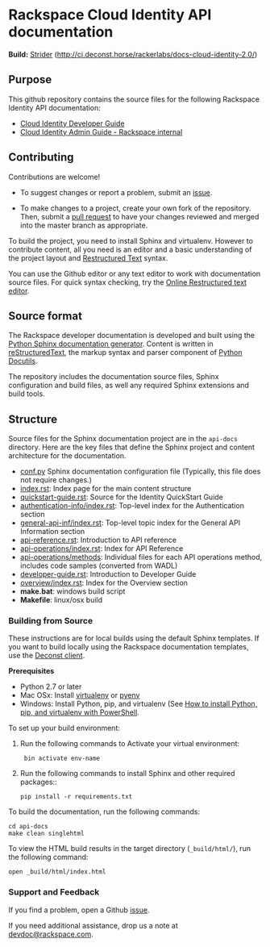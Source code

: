 # Rackspace Cloud Identity API documentation

**Build:** [Strider](http://ci.deconst.horse/) (http://ci.deconst.horse/rackerlabs/docs-cloud-identity-2.0/)

## Purpose

This github repository contains the source files for the following Rackspace Identity API documentation:

* [Cloud Identity Developer Guide](https://developer.rackspace.com/docs/cloud-identity/v2/developer-guide/)
* [Cloud Identity Admin Guide - Rackspace internal](http://docs-internal.rackspace.com/auth/api/v2.0/auth-admin-devguide/content/QuickStart-000.html/)

## Contributing

Contributions are welcome! 

* To suggest changes or report a problem, submit an [issue](https://github.com/rackerlabs/docs-cloud-identity/issues). 

* To make changes to a project, create your own fork of the repository. Then, submit a [pull 
request](https://github.com/rackerlabs/docs-cloud-identity/compare?expand=1) to have your changes reviewed 
and merged into the master branch as appropriate.

To build the project, you need to install Sphinx and virtualenv.  However to contribute content, all you need is an editor and a 
basic understanding of the project layout and [Restructured Text](http://sphinx-doc.org/rest.html) syntax.

You can use the Github editor or any text editor to work with documentation source files. For quick syntax checking, try the 
[Online Restructured text editor](http://rst.ninjs.org/). 

## Source format

The Rackspace developer documentation is developed and built using the [Python Sphinx documentation generator](http://sphinx-doc.org/). Content is 
written in [reStructuredText](http://sphinx-doc.org/rest.html), the markup syntax and parser component of 
[Python Docutils](http://docutils.sourceforge.net/index.html).

The repository includes the documentation source files, 
Sphinx configuration and build files, as well any required Sphinx 
extensions and build tools. 

## Structure

Source files for the Sphinx documentation project are in the ``api-docs`` directory. Here are the key files that define 
the Sphinx project and content architecture for the documentation. 

* [conf.py](https://github.com/rackerlabs/docs-cloud-identity/blob/master/api-docs/conf.py) Sphinx documentation configuration file (Typically, this file does not require changes.)
* [index.rst](https://github.com/rackerlabs/docs-cloud-identity/blob/master/api-docs/index.rst): Index page for the main content structure
* [quickstart-guide.rst](https://github.com/rackerlabs/docs-cloud-identity/blob/master/api-docs/quickstart-guide.rst): Source for the Identity QuickStart Guide
* [authentication-info/index.rst](https://github.com/rackerlabs/docs-cloud-identity/tree/master/api-docs/authentication-info): Top-level index for the Authentication section
* [general-api-inf/index.rst](https://github.com/rackerlabs/docs-cloud-identity/tree/master/api-docs/general-api-info): Top-level topic index for the General API Information section
* [api-reference.rst](https://github.com/rackerlabs/docs-cloud-identity/blob/master/api-docs/api-reference.rst): Introduction to API reference
* [api-operations/index.rst](https://github.com/rackerlabs/docs-cloud-identity/blob/master/api-docs/api-operations/index.rst): Index for API Reference
* [api-operations/methods](https://github.com/rackerlabs/docs-cloud-identity/tree/master/api-docs/api-operations/methods): 
Individual files for each API operations method, includes code samples (converted from WADL)
* [developer-guide.rst](https://github.com/rackerlabs/docs-cloud-identity/blob/master/api-docs/developer-guide.rst): Introduction to Developer Guide
* [overview/index.rst](https://github.com/rackerlabs/docs-cloud-identity/blob/master/api-docs/overview/index.rst): Index for the Overview section
* **make.bat**: windows build script
* **Makefile**: linux/osx build

### Building from Source

These instructions are for local builds using the default Sphinx templates. If you want to build locally using the Rackspace 
documentation templates, use the [Deconst client](https://github.com/deconst/client).

**Prerequisites**

- Python 2.7 or later
- Mac OSx: Install [virtualenv](http://docs.python-guide.org/en/latest/dev/virtualenvs/) or [pyenv](https://github.com/yyuu/pyenv)
- Windows: Install Python, pip, and virtualenv (See [How to install Python, pip, and virtualenv with PowerShell](http://www.tylerbutler.com/2012/05/how-to-install-python-pip-and-virtualenv-on-windows-with-powershell/).

To set up your build environment:

1. Run the following commands to Activate your virtual environment:
   ```
    bin activate env-name
   ```   

2. Run the following commands to install Sphinx and other required packages::

    ```
    pip install -r requirements.txt
    
    ```
    
To build the documentation, run the following commands:

    cd api-docs
    make clean singlehtml

To view the HTML build results in the target directory (``_build/html/``), run the following command:

    open _build/html/index.html


### Support and Feedback

If you find a problem, open a Github [issue](https://github.com/rackerlabs/docs-cloud-identity/issues).

If you need additional assistance, drop us a note at 
[devdoc@rackspace.com](mailto:devdoc@rackspace.com).
